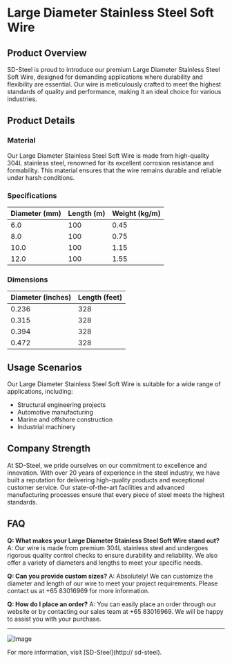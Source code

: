 # Large Diameter Stainless Steel Soft Wire

## Product Overview

SD-Steel is proud to introduce our premium Large Diameter Stainless Steel Soft Wire, designed for demanding applications where durability and flexibility are essential. Our wire is meticulously crafted to meet the highest standards of quality and performance, making it an ideal choice for various industries.

## Product Details

### Material
Our Large Diameter Stainless Steel Soft Wire is made from high-quality 304L stainless steel, renowned for its excellent corrosion resistance and formability. This material ensures that the wire remains durable and reliable under harsh conditions.

### Specifications

| Diameter (mm) | Length (m) | Weight (kg/m) |
|---------------|------------|---------------|
| 6.0           | 100        | 0.45          |
| 8.0           | 100        | 0.75          |
| 10.0          | 100        | 1.15          |
| 12.0          | 100        | 1.55          |

### Dimensions

| Diameter (inches) | Length (feet) |
|-------------------|---------------|
| 0.236             | 328           |
| 0.315             | 328           |
| 0.394             | 328           |
| 0.472             | 328           |

## Usage Scenarios

Our Large Diameter Stainless Steel Soft Wire is suitable for a wide range of applications, including:
- Structural engineering projects
- Automotive manufacturing
- Marine and offshore construction
- Industrial machinery

## Company Strength

At SD-Steel, we pride ourselves on our commitment to excellence and innovation. With over 20 years of experience in the steel industry, we have built a reputation for delivering high-quality products and exceptional customer service. Our state-of-the-art facilities and advanced manufacturing processes ensure that every piece of steel meets the highest standards.

## FAQ

**Q: What makes your Large Diameter Stainless Steel Soft Wire stand out?**
A: Our wire is made from premium 304L stainless steel and undergoes rigorous quality control checks to ensure durability and reliability. We also offer a variety of diameters and lengths to meet your specific needs.

**Q: Can you provide custom sizes?**
A: Absolutely! We can customize the diameter and length of our wire to meet your project requirements. Please contact us at +65 83016969 for more information.

**Q: How do I place an order?**
A: You can easily place an order through our website or by contacting our sales team at +65 83016969. We will be happy to assist you with your purchase.

---

![Image](https://github.com/user-attachments/assets/2567258e-e124-4816-932d-1809bd27ef0b)

For more information, visit [SD-Steel](http:// sd-steel).
